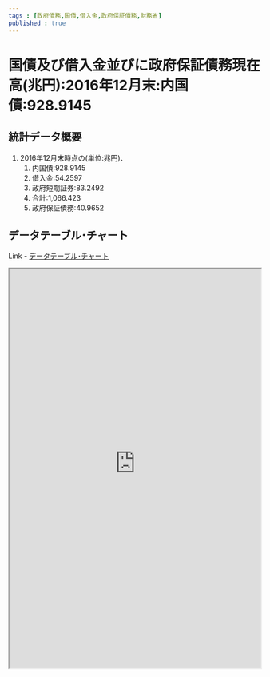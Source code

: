 ```yaml
--- 
tags : [政府債務,国債,借入金,政府保証債務,財務省] 
published : true
---
```

#  国債及び借入金並びに政府保証債務現在高(兆円):2016年12月末:内国債:928.9145
## 統計データ概要

1. 2016年12月末時点の(単位:兆円)、
	1. 内国債:928.9145
	1. 借入金:54.2597
	1. 政府短期証券:83.2492
	1. 合計:1,066.423
	1. 政府保証債務:40.9652 
	
## データテーブル･チャート
Link - [データテーブル･チャート](http://knowledgevault.saecanet.com/charts/am-consulting.co.jp-GovernmentDebts.html)
<iframe src="http://knowledgevault.saecanet.com/charts/am-consulting.co.jp-GovernmentDebts.html" width="100%" height="800px"></iframe>